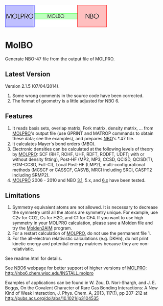 <img src="https://raw.githubusercontent.com/zorkzou/MolBO/master/molbo-logo.png" />

# MolBO
Generate NBO-47 file from the output file of MOLPRO.

## Latest Version
Version 2.1.5 (07/04/2014).

1. Some wrong comments in the source code have been corrected.
2. The format of geometry is a little adjusted for NBO 6.

## Features

1. It reads basis sets, overlap matrix, Fork matrix, density matrix, ... from [MOLPRO](http://www.molpro.net/)'s output file (use GPRINT and MATROP commands to obtain these data; see the examples), and prepares [NBO](http://nbo.chem.wisc.edu/)'s *.47 file.
2. It calculates Mayer's bond orders (MBO).
3. Electronic densities can be calculated at the following levels of theory by [MOLPRO](http://www.molpro.net/): SCF (RHF, ROHF, UHF, RDFT, RODFT, UDFT; with or without density fitting), Post-HF (MP2, MP3, CCSD, QCISD, QCISD(T), EOM-CCSD, Full-CI), Local Post-HF (LMP2), multi-configurational methods (MCSCF or CASSCF, CASVB, MRCI including SRCI, CASPT2 including SRMP2).
4. [MOLPRO](http://www.molpro.net/) 2006 - 2010 and NBO [3.1](http://www.ccl.net/cca/software/SOURCES/FORTRAN/nbo/index.shtml), 5.x, and [6.x](http://nbo.chem.wisc.edu/) have been tested.

## Limitations

1. Symmetry equivalent atoms are not allowed. It is necessary to decrease the symmetry until all the atoms are symmetry unique. For example, use C2v for CO2, Cs for H2O, and C1 for CF4. If you want to use high symmetry in your MOLPRO calculation, please save a Molden file and try the [Molden2AIM](https://github.com/zorkzou/Molden2AIM) program.
2. For a restart calculation of [MOLPRO](http://www.molpro.net/), do not use the permanent file 1.
3. For the all-electron relativistic calculations (e.g. DKHn), do not print kinetic energy and potential energy matrices because they are non-relativistic.

See readme.html for details.

See [NBO6](http://nbo.chem.wisc.edu/) webpage for better support of higher versions of [MOLPRO](http://www.molpro.net/): http://nbo6.chem.wisc.edu/INSTALL.molpro

Examples of applications can be found in W. Zou, D. Nori-Shargh, and J. E. Boggs, On the Covalent Character of Rare Gas Bonding Interactions: A New Kind of Weak Interaction, J. Phys. Chem. A, 2013, 117(1), pp 207-212 at http://pubs.acs.org/doi/abs/10.1021/jp3104535
